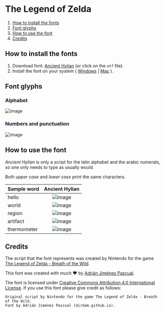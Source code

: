 # The Legend of Zelda

1. [How to install the fonts](#how-to-install-the-fonts)
2. [Font glyphs](#font-glyphs)
3. [How to use the font](#how-to-use-the-font)
4. [Credits](#credits)

## How to install the fonts

1. Download font: [Ancient Hylian](https://github.com/dirdam/fonts/raw/main/zelda/AncientHylian.otf) (or click on the `otf` file).
2. Install the font on your system ( [Windows](https://support.microsoft.com/en-us/office/add-a-font-b7c5f17c-4426-4b53-967f-455339c564c1) | [Mac](https://support.apple.com/en-us/HT201749) ).

## Font glyphs

### Alphabet

![image](https://user-images.githubusercontent.com/20274494/216272512-c00b1267-bd8d-4a58-a578-f663ac360881.png)

### Numbers and punctuation

![image](https://user-images.githubusercontent.com/20274494/216272888-a1b8c5eb-abcc-4f0c-83f6-5f978ad4cf3f.png)

## How to use the font

_Ancient Hylian_ is only a script for the latin alphabet and the arabic numerals, so one only needs to type as usually would.

Both _upper case_ and _lower case_ print the same characters.

|Sample word|Ancient Hylian|
|-|:-:|
|hello|![image](https://user-images.githubusercontent.com/20274494/216273990-24806802-e743-455a-9485-b209d7f70ec5.png)|
|world|![image](https://user-images.githubusercontent.com/20274494/216274277-ffd9ad77-6579-4a18-afb0-692d918e4ef5.png)|
|region|![image](https://user-images.githubusercontent.com/20274494/216274381-258d72e6-ce3c-4c9b-8c56-4c328a221bac.png)|
|artifact|![image](https://user-images.githubusercontent.com/20274494/216274510-8b0b704a-772f-4a83-abed-b69c9b906d69.png)|
|thermometer|![image](https://user-images.githubusercontent.com/20274494/216274622-e35d7751-9ea3-4c1b-ad5c-de74696c8714.png)|

## Credits

The script that the font represents was created by Nintendo for the game [The Legend of Zelda - Breath of the Wild](https://www.zelda.com/breath-of-the-wild/).

This font was created with much :heart: by [Adrián Jiménez Pascual](https://dirdam.github.io/).

The font is licensed under [Creative Commons Attribution 4.0 International License](https://creativecommons.org/licenses/by/4.0/). If you use this font please give credit as follows:
```
Original script by Nintendo for the game The Legend of Zelda - Breath of the Wild.
Font by Adrián Jiménez Pascual (dirdam.github.io).
```
